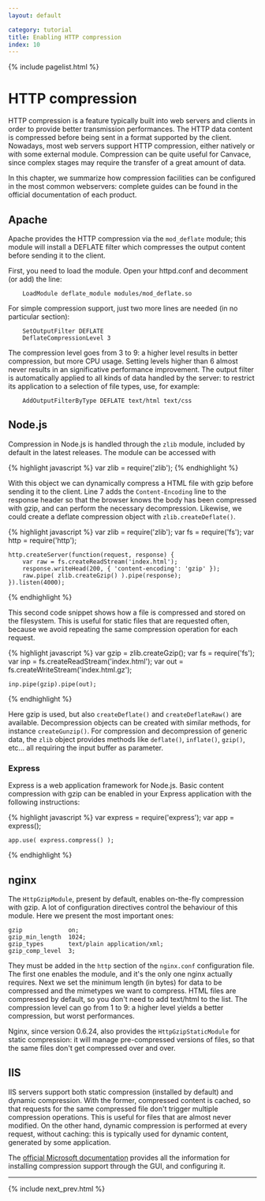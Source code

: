 ```yaml
---
layout: default

category: tutorial
title: Enabling HTTP compression
index: 10
---
```


{% include pagelist.html %}

# HTTP compression
HTTP compression is a feature typically built into web servers and clients in order to provide better transmission performances. The HTTP data content is compressed before being sent in a format supported by the client. Nowadays, most web servers support HTTP compression, either natively or with some external module. Compression can be quite useful for Canvace, since complex stages may require the transfer of a great amount of data.

In this chapter, we summarize how compression facilities can be configured in the most common webservers: complete guides can be found in the official documentation of each product.

## Apache
Apache provides the HTTP compression via the `mod_deflate` module; this module will install a DEFLATE filter which compresses the output content before sending it to the client.

First, you need to load the module. Open your httpd.conf and decomment (or add) the line:

        LoadModule deflate_module modules/mod_deflate.so

For simple compression support, just two more lines are needed (in no particular section):

        SetOutputFilter DEFLATE
        DeflateCompressionLevel 3

The compression level goes from 3 to 9: a higher level results in better compression, but more CPU usage. Setting levels higher than 6 almost never results in an significative performance improvement. The output filter is automatically applied to all kinds of data handled by the server: to restrict its application to a selection of file types, use, for example:

        AddOutputFilterByType DEFLATE text/html text/css

## Node.js
Compression in Node.js is handled through the `zlib` module, included by default in the latest releases. The module can be accessed with

{% highlight javascript %}
    var zlib = require('zlib');
{% endhighlight %}

With this object we can dynamically compress a HTML file with gzip before sending it to the client. Line 7 adds the `Content-Encoding` line
to the response header so that the browser knows the body has been compressed with gzip, and can perform the necessary decompression. Likewise,
we could create a deflate compression object with `zlib.createDeflate()`.

{% highlight javascript %}
    var zlib = require('zlib');
    var fs = require('fs');
    var http = require('http');

    http.createServer(function(request, response) {
        var raw = fs.createReadStream('index.html');
        response.writeHead(200, { 'content-encoding': 'gzip' });
        raw.pipe( zlib.createGzip() ).pipe(response);
    }).listen(4000);
{% endhighlight %}

This second code snippet shows how a file is compressed and stored on the filesystem. This is useful for static files that are requested often,
because we avoid repeating the same compression operation for each request.

{% highlight javascript %}
    var gzip = zlib.createGzip();
    var fs = require('fs');
    var inp = fs.createReadStream('index.html');
    var out = fs.createWriteStream('index.html.gz');

    inp.pipe(gzip).pipe(out);
{% endhighlight %}

Here gzip is used, but also `createDeflate()` and `createDeflateRaw()` are available. Decompression objects can be created with similar methods, for instance `createGunzip()`. For compression and decompression of generic data, the `zlib` object provides methods like `deflate()`, `inflate()`, `gzip()`, etc... all requiring the input buffer as parameter.

### Express
Express is a web application framework for Node.js. Basic content compression with gzip can be enabled in your Express application with the following instructions:

{% highlight javascript %}
    var express = require('express');
    var app = express();

    app.use( express.compress() );
{% endhighlight %}

## nginx
The `HttpGzipModule`, present by default, enables on-the-fly compression with gzip. A lot of configuration directives control the behaviour of this module. Here we present the most
important ones:

    gzip             on;
    gzip_min_length  1024;
    gzip_types       text/plain application/xml;
    gzip_comp_level  3;

They must be added in the `http` section of the `nginx.conf` configuration file. The first one enables the module, and it's the only one nginx actually requires. Next we set the minimum length (in bytes) for data to be compressed and the mimetypes we want to compress. HTML files are compressed by default, so you don't need to add text/html to the list. The compression level can go from 1 to 9: a higher level yields a better compression, but worst performances.

Nginx, since version 0.6.24, also provides the `HttpGzipStaticModule` for static compression: it will manage pre-compressed versions of files, so that the same files don't get compressed over and over.

## IIS
IIS servers support both static compression (installed by default) and dynamic compression. With the former, compressed content is cached, so that requests for the same compressed file don't trigger multiple compression operations. This is useful for files that are almost never modified. On the other hand, dynamic compression is performed at every request, without caching: this is typically used for dynamic content, generated by some application.

The [official Microsoft documentation](http://www.iis.net/configreference/system.webserver/httpcompression) provides all the information for installing compression support through the GUI, and configuring it. 

----------------------------

{% include next_prev.html %}